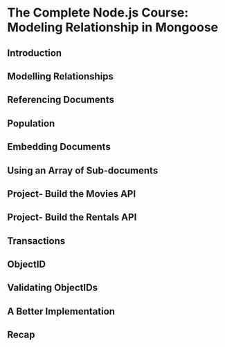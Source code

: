 # The Complete Node.js Course: Modeling Relationship in Mongoose

## Introduction

## Modelling Relationships

## Referencing Documents

## Population

## Embedding Documents

## Using an Array of Sub-documents

## Project- Build the Movies API

## Project- Build the Rentals API

## Transactions

## ObjectID

## Validating ObjectIDs

## A Better Implementation

## Recap
